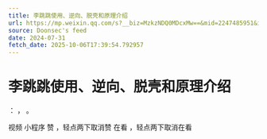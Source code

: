 ```yaml
---
title: 李跳跳使用、逆向、脱壳和原理介绍
url: https://mp.weixin.qq.com/s?__biz=MzkzNDQ0MDcxMw==&mid=2247485951&idx=3&sn=3327d0d4021152b2b5514787a60a5286
source: Doonsec's feed
date: 2024-07-31
fetch_date: 2025-10-06T17:39:54.792957
---
```


# 李跳跳使用、逆向、脱壳和原理介绍

：
，
。

视频
小程序
赞
，轻点两下取消赞
在看
，轻点两下取消在看